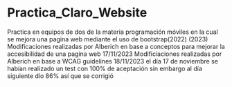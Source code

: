 # Practica_Claro_Website
Practica en equipos de dos de la materia programación móviles en la cual se mejora una pagina web mediante el uso de bootstrap(2022) 
(2023) Modificaciones realizadas por Alberich en base a conceptos para mejorar la accesibilidad de una pagina web
17/11/2023 Modificiaciones realizadas por Alberich en base a WCAG guidelines 
18/11/2023 el día 17 de noviembre se habían realizado un test con 100% de aceptación sin embargo al día siguiente dío 86% así que se corrigió